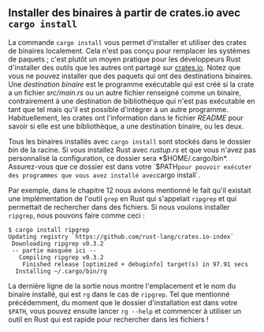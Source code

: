 <!--
## Installing Binaries from Crates.io with `cargo install`
-->

## Installer des binaires à partir de crates.io avec `cargo install`

<!--
The `cargo install` command allows you to install and use binary crates
locally. This isn’t intended to replace system packages; it’s meant to be a
convenient way for Rust developers to install tools that others have shared on
[crates.io](https://crates.io/)<!-- ignore -- >. Note that you can only install
packages that have binary targets. A *binary target* is the runnable program
that is created if the crate has a *src/main.rs* file or another file specified
as a binary, as opposed to a library target that isn’t runnable on its own but
is suitable for including within other programs. Usually, crates have
information in the *README* file about whether a crate is a library, has a
binary target, or both.
-->

La commande `cargo install` vous permet d'installer et utiliser des crates de
binaires localement. Cela n'est pas conçu pour remplacer les systèmes de
paquets ; c'est plutôt un moyen pratique pour les développeurs Rust d'installer
des outils que les autres ont partagé sur
[crates.io](https://crates.io/)<!-- ignore -->. Notez que vous ne pouvez
installer que des paquets qui ont des destinations binaires. Une *destination
binaire* est le programme exécutable qui est créé si la crate a un fichier
*src/main.rs* ou un autre fichier renseigné comme un binaire, contrairement
à une destination de bibliothèque qui n'est pas exécutable en tant que tel mais
qu'il est possible d'intégrer à un autre programme. Habituellement, les crates
ont l'information dans le fichier *README* pour savoir si elle est une
bibliothèque, a une destination binaire, ou les deux.

<!--
All binaries installed with `cargo install` are stored in the installation
root’s *bin* folder. If you installed Rust using *rustup.rs* and don’t have any
custom configurations, this directory will be *$HOME/.cargo/bin*. Ensure that
directory is in your `$PATH` to be able to run programs you’ve installed with
`cargo install`.
-->

Tous les binaires installés avec `cargo install` sont stockés dans le dossier
*bin* de la racine. Si vous installez Rust avec *rustup.rs* et que vous n'avez
pas personnalisé la configuration, ce dossier sera *$HOME/.cargo/bin*.
Assurez-vous que ce dossier est dans votre `$PATH` pour pouvoir exécuter des
programmes que vous avez installé avec `cargo install`.

<!--
For example, in Chapter 12 we mentioned that there’s a Rust implementation of
the `grep` tool called `ripgrep` for searching files. If we want to install
`ripgrep`, we can run the following:
-->

Par exemple, dans le chapitre 12 nous avions mentionné le fait qu'il existait
une implémentation de l'outil `grep` en Rust qui s'appelait `ripgrep` et qui
permettait de rechercher dans des fichiers. Si nous voulons installer
`ripgrep`, nous pouvons faire comme ceci :

<!--
```text
$ cargo install ripgrep
Updating registry `https://github.com/rust-lang/crates.io-index`
 Downloading ripgrep v0.3.2
 --snip--
   Compiling ripgrep v0.3.2
    Finished release [optimized + debuginfo] target(s) in 97.91 secs
  Installing ~/.cargo/bin/rg
```
-->

```text
$ cargo install ripgrep
Updating registry `https://github.com/rust-lang/crates.io-index`
 Downloading ripgrep v0.3.2
 -- partie masquée ici --
   Compiling ripgrep v0.3.2
    Finished release [optimized + debuginfo] target(s) in 97.91 secs
  Installing ~/.cargo/bin/rg
```

<!--
The last line of the output shows the location and the name of the installed
binary, which in the case of `ripgrep` is `rg`. As long as the installation
directory is in your `$PATH`, as mentioned previously, you can then run `rg
--help` and start using a faster, rustier tool for searching files!
-->

La dernière ligne de la sortie nous montre l'emplacement et le nom du
binaire installé, qui est `rg` dans le cas de `ripgrep`. Tel que mentionné
précédemment, du moment que le dossier d'installation est dans votre `$PATH`,
vous pouvez ensuite lancer `rg --help` et commencer à utiliser un outil en Rust
qui est rapide pour rechercher dans les fichiers !
